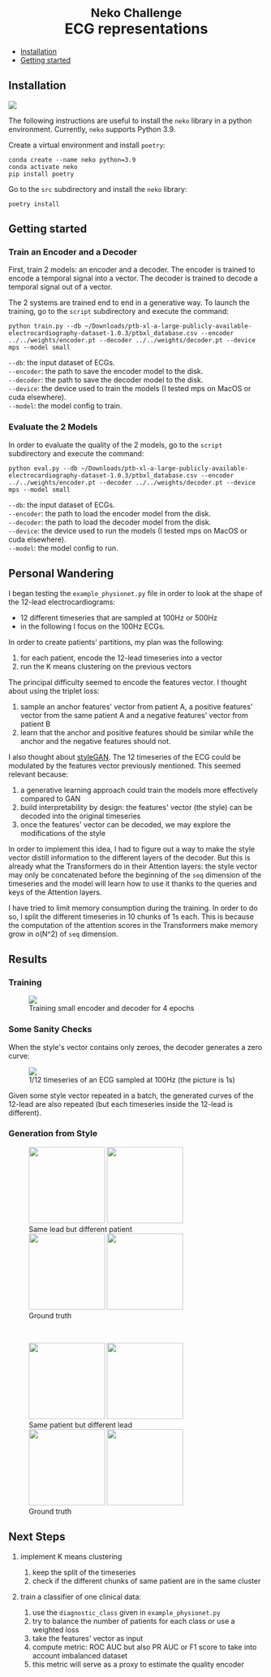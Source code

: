 <h1 align="center">
  <sub>Neko Challenge</sub>
  <br>
  ECG representations
</h1>

<!-- TOC -->
  * [Installation](#installation)
  * [Getting started](#getting-started)
<!-- TOC -->

## Installation

[![](https://img.shields.io/badge/python-3.9-blue.svg)](https://www.python.org/downloads/)

The following instructions are useful to install the `neko` library in a python environment.
Currently, `neko` supports Python 3.9.

Create a virtual environment and install `poetry`:

```shell
conda create --name neko python=3.9
conda activate neko
pip install poetry
```

Go to the `src` subdirectory and install the `neko` library:

````shell
poetry install
````

## Getting started

### Train an Encoder and a Decoder

First, train 2 models: an encoder and a decoder.
The encoder is trained to encode a temporal signal into a vector.
The decoder is trained to decode a temporal signal out of a vector.

The 2 systems are trained end to end in a generative way.
To launch the training, go to the `script` subdirectory and execute the command:

```shell
python train.py --db ~/Downloads/ptb-xl-a-large-publicly-available-electrocardiography-dataset-1.0.3/ptbxl_database.csv --encoder ../../weights/encoder.pt --decoder ../../weights/decoder.pt --device mps --model small
```

`--db`: the input dataset of ECGs. \
`--encoder`: the path to save the encoder model to the disk. \
`--decoder`: the path to save the decoder model to the disk. \
`--device`: the device used to train the models (I tested mps on MacOS or cuda elsewhere). \
`--model`: the model config to train.

### Evaluate the 2 Models

In order to evaluate the quality of the 2 models,
go to the `script` subdirectory and execute the command:

```shell
python eval.py --db ~/Downloads/ptb-xl-a-large-publicly-available-electrocardiography-dataset-1.0.3/ptbxl_database.csv --encoder ../../weights/encoder.pt --decoder ../../weights/decoder.pt --device mps --model small
```

`--db`: the input dataset of ECGs. \
`--encoder`: the path to load the encoder model from the disk. \
`--decoder`: the path to load the decoder model from the disk. \
`--device`: the device used to run the models (I tested mps on MacOS or cuda elsewhere). \
`--model`: the model config to run.

## Personal Wandering

I began testing the `example_physionet.py` file in order to look at the shape of
the 12-lead electrocardiograms:
- 12 different timeseries that are sampled at 100Hz or 500Hz
- in the following I focus on the 100Hz ECGs.

In order to create patients' partitions, my plan was the following:
1. for each patient, encode the 12-lead timeseries into a vector
2. run the K means clustering on the previous vectors

The principal difficulty seemed to encode the features vector.
I thought about using the triplet loss:
1. sample an anchor features' vector from patient A,
a positive features' vector from the same patient A
and a negative features' vector from patient B
2. learn that the anchor and positive features should be similar while
the anchor and the negative features should not.

I also thought about
[styleGAN](https://cv-tricks.com/how-to/understanding-stylegan-for-image-generation-using-deep-learning/amp/).
The 12 timeseries of the ECG could be modulated by the features vector previously mentioned.
This seemed relevant because:
1. a generative learning approach could train the models more effectively compared to GAN
2. build interpretability by design: the features' vector (the style)
can be decoded into the original timeseries
3. once the features' vector can be decoded, we may explore the modifications of the style

In order to implement this idea, I had to figure out a way to make the style vector
distill information to the different layers of the decoder. But this is
already what the Transformers do in their Attention layers: the style vector may
only be concatenated before the beginning of the `seq` dimension of the timeseries
and the model will learn how to use it thanks to the queries and keys of the Attention layers.

I have tried to limit memory consumption during the training.
In order to do so, I split the different timeseries in 10 chunks of 1s each.
This is because the computation of the attention scores in the Transformers
make memory grow in o(N^2) of `seq` dimension.

## Results

### Training

<figure>
<img src="data/in/small_4epochs.png">
<figcaption>Training small encoder and decoder for 4 epochs</figcaption>
</figure>

### Some Sanity Checks

When the style's vector contains only zeroes, the decoder generates a zero
curve:

<figure>
<img src="data/in/zero.png">
<figcaption>1/12 timeseries of an ECG sampled at 100Hz (the picture is 1s)</figcaption>
</figure>

Given some style vector repeated in a batch, the generated curves of the 12-lead are
also repeated (but each timeseries inside the 12-lead is different).

### Generation from Style

<figure float="left">
  <img src="data/in/pat4_lead1.png" width="150" />
  <img src="data/in/pat3_lead1.png" width="150" />
  <figcaption>Same lead but different patient</figcaption>

  <img src="data/in/pat4_lead1_truth.png" width="150" />
  <img src="data/in/pat3_lead1_truth.png" width="150" />
  <figcaption>Ground truth</figcaption>
</figure>

<br>

<figure float="left">
  <img src="data/in/pat3_lead1.png" width="150" />
  <img src="data/in/pat3_lead3.png" width="150" />
  <figcaption>Same patient but different lead</figcaption>

  <img src="data/in/pat3_lead1_truth.png" width="150" />
  <img src="data/in/pat3_lead3_truth.png" width="150" />
  <figcaption>Ground truth</figcaption>
</figure>

## Next Steps

1. implement K means clustering
   1. keep the split of the timeseries
   2. check if the different chunks of same patient are in the same cluster

2. train a classifier of one clinical data:
   1. use the `diagnostic_class` given in `example_physionet.py`
   2. try to balance the number of patients for each class or use a weighted loss
   3. take the features' vector as input
   4. compute metric: ROC AUC but also PR AUC or F1 score to take into account imbalanced dataset
   5. this metric will serve as a proxy to estimate the quality encoder
